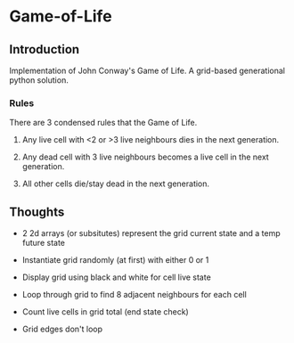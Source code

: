# Game-of-Life

## Introduction

Implementation of John Conway's Game of Life. A grid-based generational python solution.

### Rules

There are 3 condensed rules that the Game of Life.

1. Any live cell with <2 or >3 live neighbours dies in the next generation.

2. Any dead cell with 3 live neighbours becomes a live cell in the next generation.

3. All other cells die/stay dead in the next generation.

## Thoughts

* 2 2d arrays (or subsitutes) represent the grid current state and a temp future state

* Instantiate grid randomly (at first) with either 0 or 1

* Display grid using black and white for cell live state

* Loop through grid to find 8 adjacent neighbours for each cell

* Count live cells in grid total (end state check)

* Grid edges don't loop
